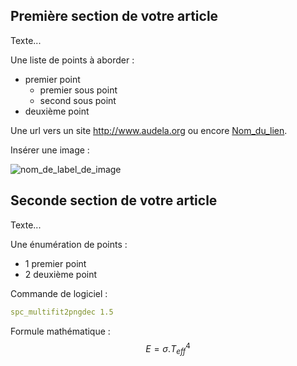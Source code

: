 ## Première section de votre article

Texte...

Une liste de points à aborder :

* premier point
   - premier sous point
   - second sous point
* deuxième point

Une url vers un site http://www.audela.org ou encore [Nom_du_lien](http://google.fr).

Insérer une image :

![nom_de_label_de_image](http://wsdiscovery.free.fr/astronomie/spectro/surveys/rrlyrae/imgs/t152_ohp_et_vega_lyr.jpg)


## Seconde section de votre article

Texte...

Une énumération de points :

* 1 premier point
* 2 deuxième point

Commande de logiciel :

```yaml
spc_multifit2pngdec 1.5
```

Formule mathématique :
$$E= \sigma . T_{eff}^4$$

